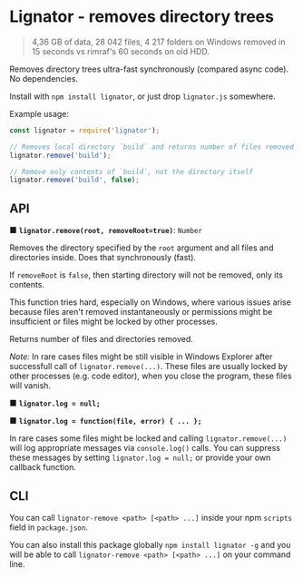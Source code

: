 # Lignator - removes directory trees

> 4,36 GB of data, 28 042 files, 4 217 folders on Windows removed in 15 seconds
> vs rimraf's 60 seconds on old HDD.

Removes directory trees ultra-fast synchronously (compared async code).
No dependencies.

Install with `npm install lignator`, or just drop `lignator.js` somewhere.

Example usage:
```javascript
const lignator = require('lignator');

// Removes local directory `build` and returns number of files removed
lignator.remove('build');

// Remove only contents of `build`, not the directory itself
lignator.remove('build', false);
```


## API

■ **`lignator.remove(root, removeRoot=true)`**: `Number`

Removes the directory specified by the `root` argument and all files
and directories inside. Does that synchronously (fast).

If `removeRoot` is `false`, then starting directory will not be removed,
only its contents.

This function tries hard, especially on Windows, where various issues arise
because files aren't removed instantaneously or permissions might be
insufficient or files might be locked by other processes.

Returns number of files and directories removed.

*Note:* In rare cases files might be still visible in Windows Explorer after
successfull call of `lignator.remove(...)`. These files are usually locked by
other processes (e.g. code editor), when you close the program, these files will
vanish.


■ **`lignator.log = null;`**

■ **`lignator.log = function(file, error) { ... };`**

In rare cases some files might be locked and calling `lignator.remove(...)` will
log appropriate messages via `console.log()` calls. You can suppress these
messages by setting `lignator.log = null;` or provide your own callback
function.


## CLI

You can call `lignator-remove <path> [<path> ...]` inside your npm `scripts`
field in `package.json`.

You can also install this package globally `npm install lignator -g` and you
will be able to call `lignator-remove <path> [<path> ...]` on your command line.
